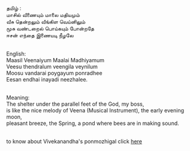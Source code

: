 தமிழ் :</br>
மாசில் வீணையும் மாலை மதியமும்</br>
வீசு தென்றலும் வீங்கிள வெய்னிலும்</br>
மூசு வண்டறைல் பொய்கயும் போன்றதே</br>
ஈசன் எந்தை இணையடி நீழலே</br></br>

English:</br>
Maasil Veenaiyum Maalai Madhiyamum</br>
Veesu thendralum veengila veynilum</br>
Moosu vandarai poygayum ponradhee</br>
Eesan endhai inayadi neezhalee.</br></br>

Meaning:</br>
The shelter under the parallel feet of the God, my boss,</br>
is like the nice melody of Veena (Musical Instrument), the early evening moon,</br>
pleasant breeze, the Spring, a pond where bees are in making sound.</br></br>

to know about Vivekanandha's ponmozhigal click [here](../Vivekanandha/ponmozhigal.md)
